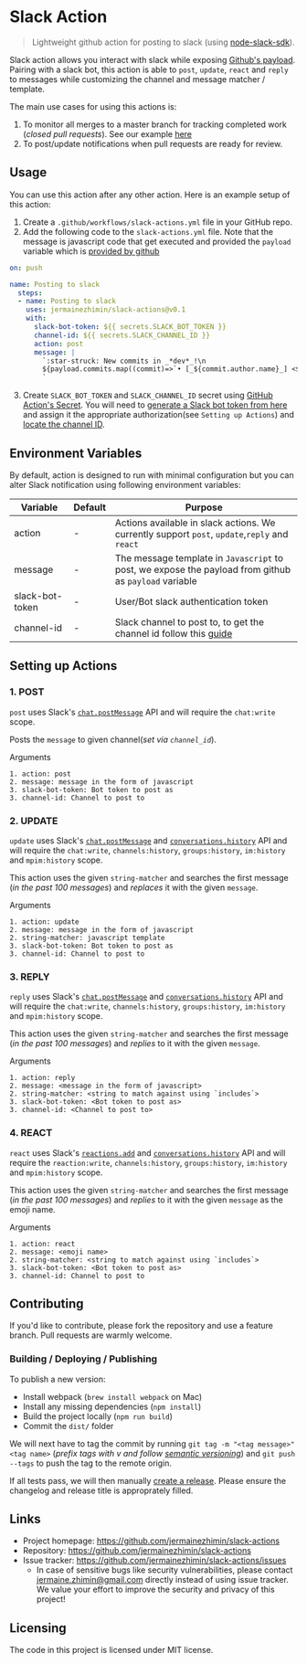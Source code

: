 # Slack Action
> Lightweight github action for posting to slack (using [node-slack-sdk](https://github.com/slackapi/node-slack-sdk)).

Slack action allows you interact with slack while exposing [Github's payload](https://developer.github.com/webhooks/event-payloads/). Pairing with a slack bot, this action is able to `post`, `update`, `react` and `reply` to messages while customizing the channel and message matcher / template.

The main use cases for using this actions is:
1. To monitor all merges to a master branch for tracking completed work (_closed pull requests_). See our example [here](https://github.com/jermainezhimin/slack-actions/blob/master/.github/workflows/post-prs.yml)
2. To post/update notifications when pull requests are ready for review.

## Usage

You can use this action after any other action. Here is an example setup of this action:

1. Create a `.github/workflows/slack-actions.yml` file in your GitHub repo.
2. Add the following code to the `slack-actions.yml` file. Note that the message is javascript code that get executed and provided the `payload` variable which is [provided by github](https://developer.github.com/webhooks/event-payloads/)

```yml
on: push

name: Posting to slack
  steps:
  - name: Posting to slack
    uses: jermainezhimin/slack-actions@v0.1
    with:
      slack-bot-token: ${{ secrets.SLACK_BOT_TOKEN }}
      channel-id: ${{ secrets.SLACK_CHANNEL_ID }}
      action: post
      message: |
        `:star-struck: New commits in _*dev*_!\n
        ${payload.commits.map((commit)=>`• [_${commit.author.name}_] <${commit.url}|${commit.message}>\n`)}
        `
```

3. Create `SLACK_BOT_TOKEN` and `SLACK_CHANNEL_ID` secret using [GitHub Action's Secret](https://help.github.com/en/actions/configuring-and-managing-workflows/creating-and-storing-encrypted-secrets#creating-encrypted-secrets-for-a-repository). You will need to [generate a Slack bot token from here](https://api.slack.com/authentication/token-types#bot) and assign it the appropriate authorization(see `Setting up Actions`) and [locate the channel ID](https://stackoverflow.com/a/57246565/9932533).

## Environment Variables

By default, action is designed to run with minimal configuration but you can alter Slack notification using following environment variables:

Variable          | Default                                               | Purpose
------------------|-------------------------------------------------------|---------------------------------------------------------------------------------------------------------------------------------------
action     | -                    | Actions available in slack actions. We currently support `post`, `update`,`reply` and `react`
message    | -                                               | The message template in `Javascript` to post, we expose the payload from github as `payload` variable
slack-bot-token        | - | User/Bot slack authentication token
channel-id  | -                                                     | Slack channel to post to, to get the channel id follow this [guide](https://stackoverflow.com/a/57246565/9932533)

## Setting up Actions

### 1. POST

`post` uses Slack's [`chat.postMessage`](https://api.slack.com/methods/chat.postMessage) API and will require the `chat:write` scope.

Posts the `message` to given channel(_set via `channel_id`_).

Arguments
```
1. action: post
2. message: message in the form of javascript
3. slack-bot-token: Bot token to post as
3. channel-id: Channel to post to
```

### 2. UPDATE

`update` uses Slack's [`chat.postMessage`](https://api.slack.com/methods/chat.postMessage) and [`conversations.history`](https://api.slack.com/methods/conversations.history) API and will require the `chat:write`, `channels:history`,  `groups:history`, `im:history` and `mpim:history` scope.

This action uses the given `string-matcher` and searches the first message (_in the past 100 messages_) and *replaces* it with the given `message`.

Arguments
```
1. action: update
2. message: message in the form of javascript
2. string-matcher: javascript template
3. slack-bot-token: Bot token to post as
3. channel-id: Channel to post to
```

### 3. REPLY

`reply` uses Slack's [`chat.postMessage`](https://api.slack.com/methods/chat.postMessage) and [`conversations.history`](https://api.slack.com/methods/conversations.history) API and will require the `chat:write`, `channels:history`,  `groups:history`, `im:history` and `mpim:history` scope.

This action uses the given `string-matcher` and searches the first message (_in the past 100 messages_) and *replies* to it with the given `message`.

Arguments
```
1. action: reply
2. message: <message in the form of javascript>
2. string-matcher: <string to match against using `includes`>
3. slack-bot-token: <Bot token to post as>
3. channel-id: <Channel to post to>
```

### 4. REACT

`react` uses Slack's [`reactions.add`](https://api.slack.com/methods/reactions.add) and [`conversations.history`](https://api.slack.com/methods/conversations.history) API and will require the `reaction:write`, `channels:history`,  `groups:history`, `im:history` and `mpim:history` scope.

This action uses the given `string-matcher` and searches the first message (_in the past 100 messages_) and *replies* to it with the given `message` as the emoji name.

Arguments
```
1. action: react
2. message: <emoji name>
2. string-matcher: <string to match against using `includes`>
3. slack-bot-token: <Bot token to post as>
3. channel-id: Channel to post to
```

## Contributing

If you'd like to contribute, please fork the repository and use a feature
branch. Pull requests are warmly welcome.

### Building / Deploying / Publishing

To publish a new version:

* Install webpack (`brew install webpack` on Mac)
* Install any missing dependencies (`npm install`)
* Build the project locally (`npm run build`)
* Commit the `dist/` folder

We will next have to tag the commit by running `git tag -m "<tag message>" <tag name>` (_prefix tags with v and follow [semantic versioning](https://semver.org)_) and `git push --tags` to push the tag to the remote origin.

If all tests pass, we will then manually [create a release](https://docs.github.com/en/enterprise/2.13/user/articles/creating-releases). Please ensure the changelog and release title is approprately filled.

## Links

- Project homepage: https://github.com/jermainezhimin/slack-actions
- Repository: https://github.com/jermainezhimin/slack-actions
- Issue tracker: https://github.com/jermainezhimin/slack-actions/issues
  - In case of sensitive bugs like security vulnerabilities, please contact
    jermaine.zhimin@gmail.com directly instead of using issue tracker. We value your effort
    to improve the security and privacy of this project!

## Licensing

The code in this project is licensed under MIT license.
